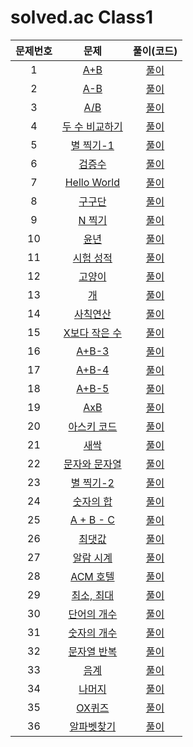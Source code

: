 # solved.ac Class1

| 문제번호 |  문제  | 풀이(코드) |    
|  :---:  | :---: |   :---:  |    
| 1  | [A+B](https://www.acmicpc.net/problem/1000) | [풀이]() |    
| 2  | [A-B](https://www.acmicpc.net/problem/1001) | [풀이]() |    
| 3  | [A/B](https://www.acmicpc.net/problem/1008) | [풀이]() |    
| 4  | [두 수 비교하기](https://www.acmicpc.net/problem/1330) | [풀이]() |    
| 5  | [별 찍기-1](https://www.acmicpc.net/problem/2438) | [풀이]() |    
| 6  | [검증수](https://www.acmicpc.net/problem/2475) | [풀이]() |    
| 7  | [Hello World](https://www.acmicpc.net/problem/2557) | [풀이]() |    
| 8  | [구구단](https://www.acmicpc.net/problem/2739) | [풀이]() |    
| 9  | [N 찍기](https://www.acmicpc.net/problem/2741) | [풀이]() |    
| 10  | [윤년](https://www.acmicpc.net/problem/2753) | [풀이]() |    
| 11  | [시험 성적](https://www.acmicpc.net/problem/9498) | [풀이]() |    
| 12  | [고양이](https://www.acmicpc.net/problem/10171) | [풀이]() |    
| 13  | [개](https://www.acmicpc.net/problem/10172) | [풀이]() |    
| 14  | [사칙연산](https://www.acmicpc.net/problem/10869) | [풀이]() |    
| 15  | [X보다 작은 수](https://www.acmicpc.net/problem/10871) | [풀이]() |    
| 16  | [A+B-3](https://www.acmicpc.net/problem/10950) | [풀이]() |    
| 17  | [A+B-4](https://www.acmicpc.net/problem/10951) | [풀이]() |    
| 18  | [A+B-5](https://www.acmicpc.net/problem/10952) | [풀이]() |    
| 19  | [AxB](https://www.acmicpc.net/problem/10998) | [풀이]() |    
| 20  | [아스키 코드](https://www.acmicpc.net/problem/11654) | [풀이]() |    
| 21  | [새싹](https://www.acmicpc.net/problem/25083) | [풀이]() |    
| 22  | [문자와 문자열](https://www.acmicpc.net/problem/27866) | [풀이]() |    
| 23  | [별 찍기-2](https://www.acmicpc.net/problem/2439) | [풀이]() |    
| 24  | [숫자의 합](https://www.acmicpc.net/problem/11720) | [풀이]() |    
| 25  | [A + B - C](https://www.acmicpc.net/problem/31403) | [풀이]() |    
| 26  | [최댓값](https://www.acmicpc.net/problem/2562) | [풀이]() |    
| 27  | [알람 시계](https://www.acmicpc.net/problem/2884) | [풀이]() |    
| 28  | [ACM 호텔](https://www.acmicpc.net/problem/10250) | [풀이]() |    
| 29  | [최소, 최대](https://www.acmicpc.net/problem/10818) | [풀이]() |    
| 30  | [단어의 개수](https://www.acmicpc.net/problem/1152) | [풀이]() |    
| 31  | [숫자의 개수](https://www.acmicpc.net/problem/2577) | [풀이]() |    
| 32  | [문자열 반복](https://www.acmicpc.net/problem/2675) | [풀이]() |    
| 33  | [음계](https://www.acmicpc.net/problem/2920) | [풀이]() |    
| 34  | [나머지](https://www.acmicpc.net/problem/3052) | [풀이]() |    
| 35  | [OX퀴즈](https://www.acmicpc.net/problem/8958) | [풀이]() |    
| 36  | [알파벳찾기](https://www.acmicpc.net/problem/10809) | [풀이]() |    

